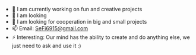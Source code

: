 - 🔭 I am currently working on fun and creative projects 
- 🌱 I am looking 
- 👯 I am looking for cooperation in big and small projects 
- 📫 Email: SeFi6915@gmail.com 
- ⚡ Interesting: Our mind has the ability to create and do anything else, we just need to ask and use it :)
